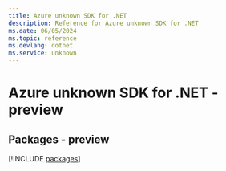 ```yaml
---
title: Azure unknown SDK for .NET
description: Reference for Azure unknown SDK for .NET
ms.date: 06/05/2024
ms.topic: reference
ms.devlang: dotnet
ms.service: unknown
---
```

# Azure unknown SDK for .NET - preview
## Packages - preview
[!INCLUDE [packages](unknown-index.md)]